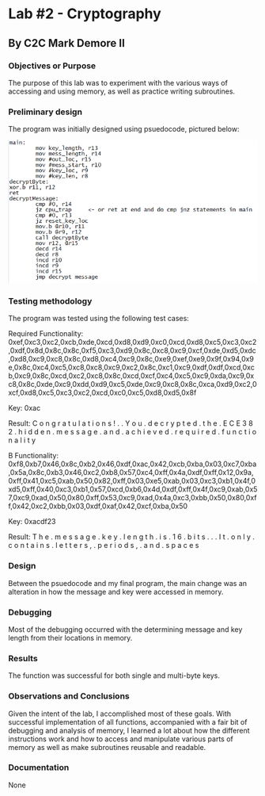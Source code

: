# Lab #2 - Cryptography

## By C2C Mark Demore II

 
### Objectives or Purpose 
The purpose of this lab was to experiment with the various ways of accessing and using memory, as well as practice writing subroutines.

### Preliminary design
The program was initially designed using psuedocode, pictured below:

![Memory Dump](images/lab2_prelab.PNG)

### Testing methodology
The program was tested using the following test cases:

Required Functionality:
0xef,0xc3,0xc2,0xcb,0xde,0xcd,0xd8,0xd9,0xc0,0xcd,0xd8,0xc5,0xc3,0xc2,0xdf,0x8d,0x8c,0x8c,0xf5,0xc3,0xd9,0x8c,0xc8,0xc9,0xcf,0xde,0xd5,0xdc,0xd8,0xc9,0xc8,0x8c,0xd8,0xc4,0xc9,0x8c,0xe9,0xef,0xe9,0x9f,0x94,0x9e,0x8c,0xc4,0xc5,0xc8,0xc8,0xc9,0xc2,0x8c,0xc1,0xc9,0xdf,0xdf,0xcd,0xcb,0xc9,0x8c,0xcd,0xc2,0xc8,0x8c,0xcd,0xcf,0xc4,0xc5,0xc9,0xda,0xc9,0xc8,0x8c,0xde,0xc9,0xdd,0xd9,0xc5,0xde,0xc9,0xc8,0x8c,0xca,0xd9,0xc2,0xcf,0xd8,0xc5,0xc3,0xc2,0xcd,0xc0,0xc5,0xd8,0xd5,0x8f

Key: 0xac

Result: C	o	n	g	r	a	t	u	l	a	t
i	o	n	s	!	.	.	Y	o	u	.
d	e	c	r	y	p	t	e	d	.	t
h	e	.	E	C	E	3	8	2	.	h
i	d	d	e	n	.	m	e	s	s	a
g	e	.	a	n	d	.	a	c	h	i
e	v	e	d	.	r	e	q	u	i	r
e	d	.	f	u	n	c	t	i	o	n
a	l	i	t	y

B Functionality:
0xf8,0xb7,0x46,0x8c,0xb2,0x46,0xdf,0xac,0x42,0xcb,0xba,0x03,0xc7,0xba,0x5a,0x8c,0xb3,0x46,0xc2,0xb8,0x57,0xc4,0xff,0x4a,0xdf,0xff,0x12,0x9a,0xff,0x41,0xc5,0xab,0x50,0x82,0xff,0x03,0xe5,0xab,0x03,0xc3,0xb1,0x4f,0xd5,0xff,0x40,0xc3,0xb1,0x57,0xcd,0xb6,0x4d,0xdf,0xff,0x4f,0xc9,0xab,0x57,0xc9,0xad,0x50,0x80,0xff,0x53,0xc9,0xad,0x4a,0xc3,0xbb,0x50,0x80,0xff,0x42,0xc2,0xbb,0x03,0xdf,0xaf,0x42,0xcf,0xba,0x50

Key: 0xacdf23

Result: T	h	e	.	m	e	s	s	a	g	e
.	k	e	y	.	l	e	n	g	t	h
.	i	s	.	1	6	.	b	i	t	s
.	.	.	I	t	.	o	n	l	y	.
c	o	n	t	a	i	n	s	.	l	e
t	t	e	r	s	,	.	p	e	r	i
o	d	s	,	.	a	n	d	.	s	p
a	c	e	s



### Design
Between the psuedocode and my final program, the main change was an alteration in how the message and key were accessed in memory.

### Debugging
Most of the debugging occurred with the determining message and key length from their locations in memory.

### Results
The function was successful for both single and multi-byte keys.

### Observations and Conclusions
Given the intent of the lab, I accomplished most of these goals. With successful implementation of all functions, accompanied with a fair bit of debugging and analysis of memory, I learned a lot about how the different instructions work and how to access and manipulate various parts of memory as well as make subroutines reusable and readable.

### Documentation
None